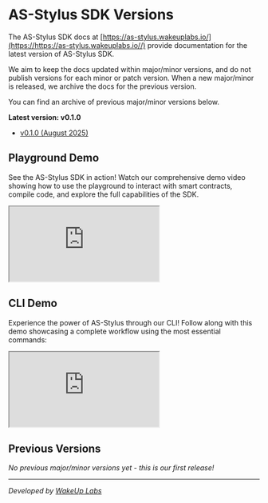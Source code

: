 # AS-Stylus SDK Versions

The AS-Stylus SDK docs at [https://as-stylus.wakeuplabs.io/](https://https://as-stylus.wakeuplabs.io//) provide documentation for the latest version of AS-Stylus SDK.

We aim to keep the docs updated within major/minor versions, and do not publish versions for each minor or patch version. When a new major/minor is released, we archive the docs for the previous version.

You can find an archive of previous major/minor versions below.

**Latest version: v0.1.0**

- [v0.1.0 (August 2025)](./latest.md)

## Playground Demo

See the AS-Stylus SDK in action! Watch our comprehensive demo video showing how to use the playground to interact with smart contracts, compile code, and explore the full capabilities of the SDK.

<div style={{position: 'relative', paddingBottom: '56.25%', height: 0, overflow: 'hidden', maxWidth: '100%', margin: '2rem 0'}}>
  <iframe 
    src="https://www.youtube.com/embed/IMZES0rnhIw" 
    style={{position: 'absolute', top: 0, left: 0, width: '100%', height: '100%', border: 0}} 
    allowFullScreen>
  </iframe>
</div>

## CLI Demo

Experience the power of AS-Stylus through our CLI! Follow along with this demo showcasing a complete workflow using the most essential commands:

<div style={{position: 'relative', paddingBottom: '56.25%', height: 0, overflow: 'hidden', maxWidth: '100%', margin: '2rem 0'}}>
  <iframe 
    src="https://www.youtube.com/embed/nQ_fKTcejwI" 
    style={{position: 'absolute', top: 0, left: 0, width: '100%', height: '100%', border: 0}} 
    allowFullScreen>
  </iframe>
</div>

## Previous Versions

_No previous major/minor versions yet - this is our first release!_

---

_Developed by [WakeUp Labs](https://wakeuplabs.io)_
